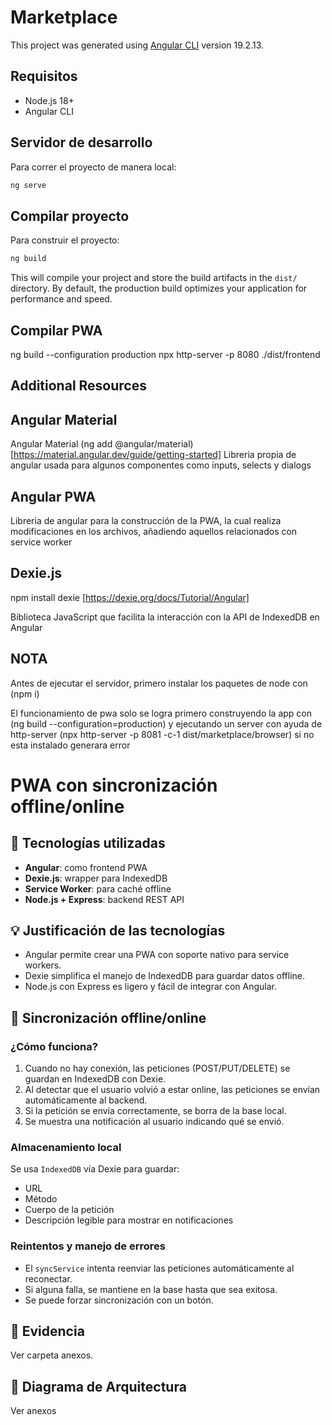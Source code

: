 # Marketplace

This project was generated using [Angular CLI](https://github.com/angular/angular-cli) version 19.2.13.

## Requisitos
- Node.js 18+
- Angular CLI

## Servidor de desarrollo

Para correr el proyecto de manera local:

```bash
ng serve
```

## Compilar proyecto

Para construir el proyecto:

```bash
ng build
```

This will compile your project and store the build artifacts in the `dist/` directory. By default, the production build optimizes your application for performance and speed.

## Compilar PWA

ng build --configuration production
npx http-server -p 8080 ./dist/frontend

## Additional Resources

## Angular Material

Angular Material (ng add @angular/material) [https://material.angular.dev/guide/getting-started]
Libreria propia de angular usada para algunos componentes como inputs, selects y dialogs

## Angular PWA

Libreria de angular para la construcción de la PWA, la cual realiza modificaciones en los archivos, añadiendo aquellos relacionados con service worker

## Dexie.js

npm install dexie [https://dexie.org/docs/Tutorial/Angular]

Biblioteca JavaScript que facilita la interacción con la API de IndexedDB en Angular

## NOTA

Antes de ejecutar el servidor, primero instalar los paquetes de node con (npm i)

El funcionamiento de pwa solo se logra primero construyendo la app con (ng build --configuration=production) y ejecutando un server con ayuda de http-server (npx http-server -p 8081 -c-1 dist/marketplace/browser) si no esta instalado generara error

# PWA con sincronización offline/online

## 🚀 Tecnologías utilizadas
- **Angular**: como frontend PWA
- **Dexie.js**: wrapper para IndexedDB
- **Service Worker**: para caché offline
- **Node.js + Express**: backend REST API

## 💡 Justificación de las tecnologías
- Angular permite crear una PWA con soporte nativo para service workers.
- Dexie simplifica el manejo de IndexedDB para guardar datos offline.
- Node.js con Express es ligero y fácil de integrar con Angular.

## 🔄 Sincronización offline/online

### ¿Cómo funciona?
1. Cuando no hay conexión, las peticiones (POST/PUT/DELETE) se guardan en IndexedDB con Dexie.
2. Al detectar que el usuario volvió a estar online, las peticiones se envían automáticamente al backend.
3. Si la petición se envía correctamente, se borra de la base local.
4. Se muestra una notificación al usuario indicando qué se envió.

### Almacenamiento local
Se usa `IndexedDB` vía Dexie para guardar:
- URL
- Método
- Cuerpo de la petición
- Descripción legible para mostrar en notificaciones

### Reintentos y manejo de errores
- El `syncService` intenta reenviar las peticiones automáticamente al reconectar.
- Si alguna falla, se mantiene en la base hasta que sea exitosa.
- Se puede forzar sincronización con un botón.

## 📸 Evidencia
Ver carpeta anexos.

## 🧠 Diagrama de Arquitectura
Ver anexos
